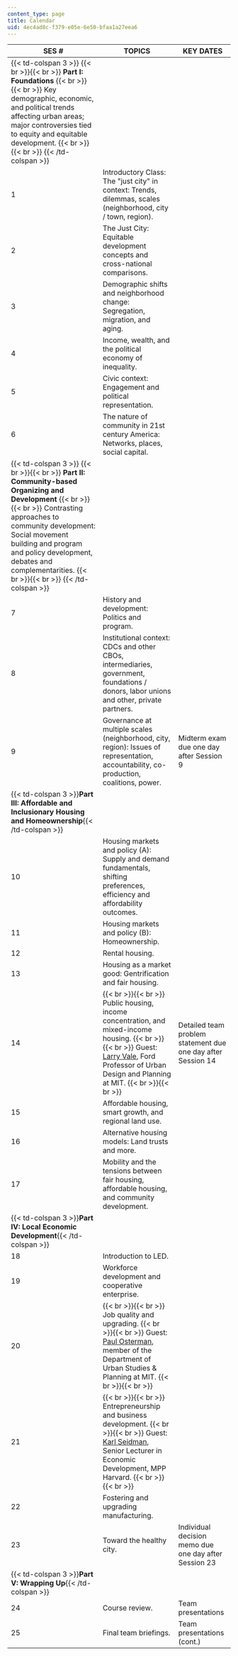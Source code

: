 ```yaml
---
content_type: page
title: Calendar
uid: 4ec4ad8c-f379-e05e-6e50-bfaa1a27eea6
---
```


| SES # | TOPICS | KEY DATES |
| --- | --- | --- |
| {{< td-colspan 3 >}} {{< br >}}{{< br >}} **Part I: Foundations** {{< br >}}{{< br >}} Key demographic, economic, and political trends affecting urban areas; major controversies tied to equity and equitable development. {{< br >}}{{< br >}} {{< /td-colspan >}} |||
| 1 | Introductory Class: The "just city" in context: Trends, dilemmas, scales (neighborhood, city / town, region). | &nbsp; |
| 2 | The Just City: Equitable development concepts and cross-national comparisons. | &nbsp; |
| 3 | Demographic shifts and neighborhood change: Segregation, migration, and aging. | &nbsp; |
| 4 | Income, wealth, and the political economy of inequality. | &nbsp; |
| 5 | Civic context: Engagement and political representation. | &nbsp; |
| 6 | The nature of community in 21st century America: Networks, places, social capital. | &nbsp; |
| {{< td-colspan 3 >}} {{< br >}}{{< br >}} **Part II: Community-based Organizing and Development** {{< br >}}{{< br >}} Contrasting approaches to community development: Social movement building and program and policy development, debates and complementarities. {{< br >}}{{< br >}} {{< /td-colspan >}} |||
| 7 | History and development: Politics and program. | &nbsp; |
| 8 | Institutional context: CDCs and other CBOs, intermediaries, government, foundations / donors, labor unions and other, private partners. | &nbsp; |
| 9 | Governance at multiple scales (neighborhood, city, region): Issues of representation, accountability, co-production, coalitions, power. | Midterm exam due one day after Session 9 |
| {{< td-colspan 3 >}}**Part III: Affordable and Inclusionary Housing and Homeownership**{{< /td-colspan >}} |||
| 10 | Housing markets and policy (A): Supply and demand fundamentals, shifting preferences, efficiency and affordability outcomes. | &nbsp; |
| 11 | Housing markets and policy (B): Homeownership. | &nbsp; |
| 12 | Rental housing. | &nbsp; |
| 13 | Housing as a market good: Gentrification and fair housing. | &nbsp; |
| 14 |  {{< br >}}{{< br >}} Public housing, income concentration, and mixed-income housing. {{< br >}}{{< br >}} Guest: [Larry Vale](https://dusp.mit.edu/faculty/lawrence-vale), Ford Professor of Urban Design and Planning at MIT. {{< br >}}{{< br >}}  | Detailed team problem statement due one day after Session 14 |
| 15 | Affordable housing, smart growth, and regional land use. | &nbsp; |
| 16 | Alternative housing models: Land trusts and more. | &nbsp; |
| 17 | Mobility and the tensions between fair housing, affordable housing, and community development. | &nbsp; |
| {{< td-colspan 3 >}}**Part IV: Local Economic Development**{{< /td-colspan >}} |||
| 18 | Introduction to LED. | &nbsp; |
| 19 | Workforce development and cooperative enterprise. | &nbsp; |
| 20 |  {{< br >}}{{< br >}} Job quality and upgrading. {{< br >}}{{< br >}} Guest: [Paul Osterman](http://web.mit.edu/osterman/www/), member of the Department of Urban Studies & Planning at MIT. {{< br >}}{{< br >}}  | &nbsp; |
| 21 |  {{< br >}}{{< br >}} Entrepreneurship and business development. {{< br >}}{{< br >}} Guest: [Karl Seidman](https://dusp.mit.edu/faculty/karl-seidman), Senior Lecturer in Economic Development, MPP Harvard. {{< br >}}{{< br >}}  | &nbsp; |
| 22 | Fostering and upgrading manufacturing. | &nbsp; |
| 23 | Toward the healthy city. | Individual decision memo due one day after Session 23 |
| {{< td-colspan 3 >}}**Part V: Wrapping Up**{{< /td-colspan >}} |||
| 24 | Course review. | Team presentations |
| 25 | Final team briefings. | Team presentations (cont.)